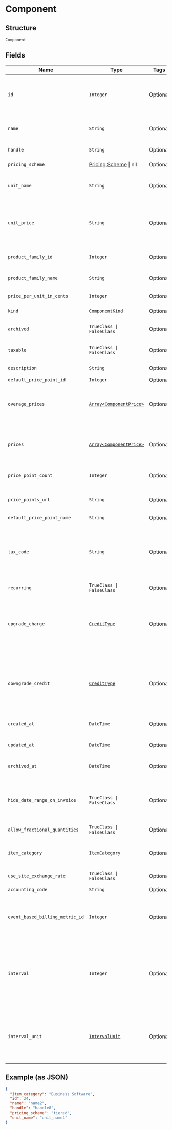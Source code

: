 
# Component

## Structure

`Component`

## Fields

| Name | Type | Tags | Description |
|  --- | --- | --- | --- |
| `id` | `Integer` | Optional | The unique ID assigned to the component by Chargify. This ID can be used to fetch the component from the API. |
| `name` | `String` | Optional | The name of the Component, suitable for display on statements. i.e. Text Messages. |
| `handle` | `String` | Optional | The component API handle |
| `pricing_scheme` | [Pricing Scheme](../../doc/models/pricing-scheme.md) \| nil | Optional | This is a container for one-of cases. |
| `unit_name` | `String` | Optional | The name of the unit that the component’s usage is measured in. i.e. message |
| `unit_price` | `String` | Optional | The amount the customer will be charged per unit. This field is only populated for ‘per_unit’ pricing schemes, otherwise it may be null. |
| `product_family_id` | `Integer` | Optional | The id of the Product Family to which the Component belongs |
| `product_family_name` | `String` | Optional | The name of the Product Family to which the Component belongs |
| `price_per_unit_in_cents` | `Integer` | Optional | deprecated - use unit_price instead |
| `kind` | [`ComponentKind`](../../doc/models/component-kind.md) | Optional | A handle for the component type |
| `archived` | `TrueClass \| FalseClass` | Optional | Boolean flag describing whether a component is archived or not. |
| `taxable` | `TrueClass \| FalseClass` | Optional | Boolean flag describing whether a component is taxable or not. |
| `description` | `String` | Optional | The description of the component. |
| `default_price_point_id` | `Integer` | Optional | - |
| `overage_prices` | [`Array<ComponentPrice>`](../../doc/models/component-price.md) | Optional | An array of price brackets. If the component uses the ‘per_unit’ pricing scheme, this array will be empty. |
| `prices` | [`Array<ComponentPrice>`](../../doc/models/component-price.md) | Optional | An array of price brackets. If the component uses the ‘per_unit’ pricing scheme, this array will be empty. |
| `price_point_count` | `Integer` | Optional | Count for the number of price points associated with the component |
| `price_points_url` | `String` | Optional | URL that points to the location to read the existing price points via GET request |
| `default_price_point_name` | `String` | Optional | - |
| `tax_code` | `String` | Optional | A string representing the tax code related to the component type. This is especially important when using the Avalara service to tax based on locale. This attribute has a max length of 10 characters. |
| `recurring` | `TrueClass \| FalseClass` | Optional | - |
| `upgrade_charge` | [`CreditType`](../../doc/models/credit-type.md) | Optional | The type of credit to be created when upgrading/downgrading. Defaults to the component and then site setting if one is not provided.<br>Available values: `full`, `prorated`, `none`. |
| `downgrade_credit` | [`CreditType`](../../doc/models/credit-type.md) | Optional | The type of credit to be created when upgrading/downgrading. Defaults to the component and then site setting if one is not provided.<br>Available values: `full`, `prorated`, `none`. |
| `created_at` | `DateTime` | Optional | Timestamp indicating when this component was created |
| `updated_at` | `DateTime` | Optional | Timestamp indicating when this component was updated |
| `archived_at` | `DateTime` | Optional | Timestamp indicating when this component was archived |
| `hide_date_range_on_invoice` | `TrueClass \| FalseClass` | Optional | (Only available on Relationship Invoicing sites) Boolean flag describing if the service date range should show for the component on generated invoices. |
| `allow_fractional_quantities` | `TrueClass \| FalseClass` | Optional | - |
| `item_category` | [`ItemCategory`](../../doc/models/item-category.md) | Optional | One of the following: Business Software, Consumer Software, Digital Services, Physical Goods, Other |
| `use_site_exchange_rate` | `TrueClass \| FalseClass` | Optional | - |
| `accounting_code` | `String` | Optional | E.g. Internal ID or SKU Number |
| `event_based_billing_metric_id` | `Integer` | Optional | (Only for Event Based Components) This is an ID of a metric attached to the component. This metric is used to bill upon collected events. |
| `interval` | `Integer` | Optional | The numerical interval. i.e. an interval of ‘30’ coupled with an interval_unit of day would mean this component's default price point would renew every 30 days. This property is only available for sites with Multifrequency enabled. |
| `interval_unit` | [`IntervalUnit`](../../doc/models/interval-unit.md) | Optional | A string representing the interval unit for this component's default price point, either month or day. This property is only available for sites with Multifrequency enabled. |

## Example (as JSON)

```json
{
  "item_category": "Business Software",
  "id": 24,
  "name": "name2",
  "handle": "handle8",
  "pricing_scheme": "tiered",
  "unit_name": "unit_name4"
}
```

